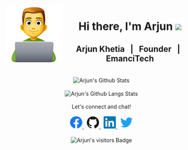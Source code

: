 <img src="https://github.com/arjunkhetia/arjunkhetia/blob/master/images/developer.png" align="left" width="150" height="150">
<div align="center">
   <h1>Hi there, I'm Arjun  <img src="https://media.giphy.com/media/hvRJCLFzcasrR4ia7z/giphy.gif" width="25px"> </h1>
</div>
<div align="center">
   <h2> Arjun Khetia &nbsp; | &nbsp; Founder &nbsp; | &nbsp; EmanciTech </h2>
</div>
<br />
<div align="center">
   <img src="https://github-readme-stats.vercel.app/api?username=arjunkhetia&show_icons=true" align="center" alt="Arjun's Github Stats" />
</div>
<br />
<div align="center">
   <img src="https://github-readme-stats.vercel.app/api/top-langs/?username=arjunkhetia&langs_count=10&layout=compact" align="center" alt="Arjun's Github Langs Stats" />
</div>
<br />
<div align="center">
   Let's connect and chat!
</div>
<br />
<div align="center">
   <span>
      <a href="https://www.facebook.com/arjunkhetia">
         <img height="32" width="32" src="https://github.com/arjunkhetia/arjunkhetia/blob/master/images/facebook.svg" />
      </a>
   </span>
   &nbsp;
   <span>
      <a href="https://github.com/arjunkhetia">
         <img height="32" width="32" src="https://github.com/arjunkhetia/arjunkhetia/blob/master/images/github.svg" />
      </a>
   </span>
   &nbsp;
   <span>
      <a href="https://www.linkedin.com/in/arjun-khetia-32527a54/">
         <img height="32" width="32" src="https://github.com/arjunkhetia/arjunkhetia/blob/master/images/linkedin.svg" />
      </a>
   </span>
   &nbsp;
   <span>
      <a href="https://twitter.com/arjunkhetia">
         <img height="32" width="32" src="https://github.com/arjunkhetia/arjunkhetia/blob/master/images/twitter.svg" />
      </a>
   </span>
</div>
<br />
<div align="center">
   <img src="https://visitor-badge.glitch.me/badge?page_id=arjunkhetia" align="center" alt="Arjun's visitors Badge" />
</div>
